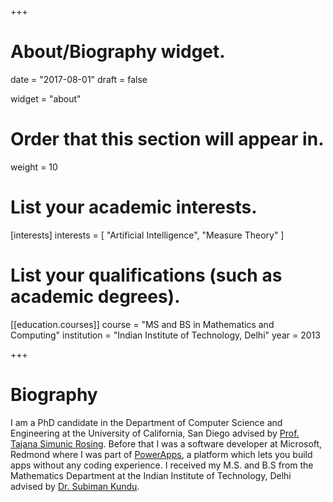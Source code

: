 +++
# About/Biography widget.

date = "2017-08-01"
draft = false

widget = "about"

# Order that this section will appear in.
weight = 10

# List your academic interests.
[interests]
  interests = [
    "Artificial Intelligence",
    "Measure Theory"
  ]

# List your qualifications (such as academic degrees).
[[education.courses]]
  course = "MS and BS in Mathematics and Computing"
  institution = "Indian Institute of Technology, Delhi"
  year = 2013
 
+++

# Biography

I am a PhD candidate in the Department of Computer Science and Engineering at the University of California, San Diego advised by [Prof. Tajana Simunic Rosing](http://cseweb.ucsd.edu/~trosing/). Before that I was a software developer at Microsoft, Redmond where I was part of [PowerApps](https://powerapps.microsoft.com), a platform which lets you build apps without any coding experience. I received my M.S. and B.S from the Mathematics Department at the Indian Institute of Technology, Delhi advised by [Dr. Subiman Kundu](http://maths.iitd.ac.in/people/faculty/subiman_kundu.php).
